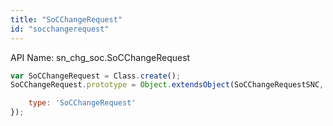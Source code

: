 ```yaml
---
title: "SoCChangeRequest"
id: "socchangerequest"
---
```


API Name: sn_chg_soc.SoCChangeRequest

```js
var SoCChangeRequest = Class.create();
SoCChangeRequest.prototype = Object.extendsObject(SoCChangeRequestSNC, {

    type: 'SoCChangeRequest'
});
```
